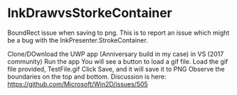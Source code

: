 # InkDrawvsStorkeContainer
BoundRect issue when saving to png. 
This is to report an issue which might be a bug with the InkPresenter.StrokeContainer.

Clone/DOwnload the UWP app (Anniversary build in my case) in VS (2017 community)
Run the app
You will see a button to load a gif file. Load the gif file provided, TestFile.gif
Click Save, and it will save it to PNG
Observe the boundaries on the top and bottom.
Discussion is here:
https://github.com/Microsoft/Win2D/issues/505
